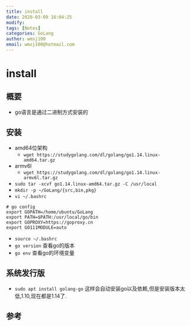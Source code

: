 ```yaml
---
title: install
date: 2020-03-09 16:04:25
modify: 
tags: [Notes]
categories: GoLang
author: wmsj100
email: wmsj100@hotmail.com
---
```


# install

## 概要

- go语言是通过二进制方式安装的

## 安装

- amd64位架构
	- `wget https://studygolang.com/dl/golang/go1.14.linux-amd64.tar.gz`
- armv6l
	- `wget https://studygolang.com/dl/golang/go1.14.linux-armv6l.tar.gz`
- `sudo tar -xcvf go1.14.linux-amd64.tar.gz -C /usr/local`
- `mkdir -p ~/GoLang/{src,bin,pkg}`
- `vi ~/.bashrc`
```~/.bashrc
# go config
export GOPATH=/home/ubuntu/GoLang
export PATH=$PATH:/usr/local/go/bin
export GOPROXY=https://goproxy.cn
export GO111MODULE=auto
```
- `source ~/.bashrc`
- `go version` 查看go的版本
- `go env` 查看go的环境变量

## 系统发行版

- `sudo apt install golang-go` 这样会自动安装go以及依赖,但是安装版本太低,1.10,现在都是1.14了.

## 参考

